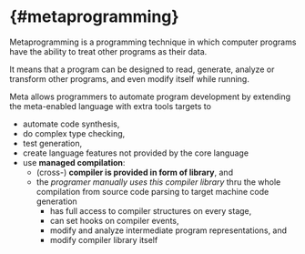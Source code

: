 # {#metaprogramming}

Metaprogramming is a programming technique in which computer programs
have the ability to treat other programs as their data. 

It means that a program can be designed to read, generate, 
analyze or transform other programs, and even modify itself while running.

Meta allows programmers to automate program development by extending
the meta-enabled language with extra tools targets to
* automate code synthesis, 
* do complex type checking, 
* test generation, 
* create language features not provided by the core language
* use **managed compilation**:
  * (cross-) **compiler is provided in form of library**, and 
  * the *programer manually uses this compiler library* thru the whole
  compilation from source code parsing to target machine code generation
    * has full access to compiler structures on every stage,
    * can set hooks on compiler events, 
    * modify and analyze intermediate program representations, and 
    * modify compiler library itself
